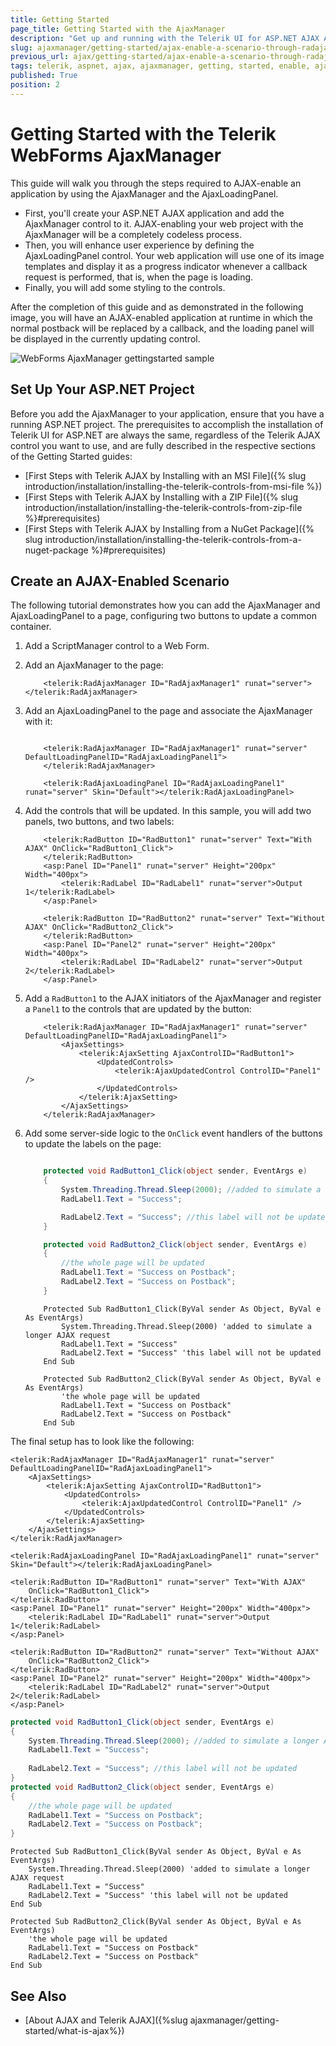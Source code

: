 ```yaml
---
title: Getting Started 
page_title: Getting Started with the AjaxManager
description: "Get up and running with the Telerik UI for ASP.NET AJAX AjaxManager control, AJAX-enable your application, define the AjaxLoadingPanel, and add some styles to the project."
slug: ajaxmanager/getting-started/ajax-enable-a-scenario-through-radajaxmanager-and-radajaxloadingpanel
previous_url: ajax/getting-started/ajax-enable-a-scenario-through-radajaxmanager-and-radajaxloadingpanel, controls/ajaxmanager/getting-started/ajax-enable-a-scenario-through-radajaxmanager-and-radajaxloadingpanel
tags: telerik, aspnet, ajax, ajaxmanager, getting, started, enable, ajaxloadingpanel
published: True
position: 2
---
```


# Getting Started with the Telerik WebForms AjaxManager

This guide will walk you through the steps required to AJAX-enable an application by using the AjaxManager and the AjaxLoadingPanel. 

* First, you'll create your ASP.NET AJAX application and add the AjaxManager control to it. AJAX-enabling your web project with the AjaxManager will be a completely codeless process.
* Then, you will enhance user experience by defining the AjaxLoadingPanel control. Your web application will use one of its image templates and display it as a progress indicator whenever a callback request is performed, that is, when the page is loading.
* Finally, you will add some styling to the controls.

After the completion of this guide and as demonstrated in the following image, you will have an AJAX-enabled application at runtime in which the normal postback will be replaced by a callback, and the loading panel will be displayed in the currently updating control.

![WebForms AjaxManager gettingstarted sample](images/ajaxmanager-gettingstarted-sample.gif "WebForms AjaxManager gettingstarted sample")

## Set Up Your ASP.NET Project

Before you add the AjaxManager to your application, ensure that you have a running ASP.NET project. The prerequisites to accomplish the installation of Telerik UI for ASP.NET are always the same, regardless of the Telerik AJAX control you want to use, and are fully described in the respective sections of the Getting Started guides: 

* [First Steps with Telerik AJAX by Installing with an MSI File]({% slug introduction/installation/installing-the-telerik-controls-from-msi-file %})
* [First Steps with Telerik AJAX by Installing with a ZIP File]({% slug introduction/installation/installing-the-telerik-controls-from-zip-file %}#prerequisites)
* [First Steps with Telerik AJAX by Installing from a NuGet Package]({% slug introduction/installation/installing-the-telerik-controls-from-a-nuget-package %}#prerequisites)

## Create an AJAX-Enabled Scenario

The following tutorial demonstrates how you can add the AjaxManager and AjaxLoadingPanel to a page, configuring two buttons to update a common container.

1. Add a ScriptManager control to a Web Form.


1. Add an AjaxManager to the page:


    ````ASP.NET
        <telerik:RadAjaxManager ID="RadAjaxManager1" runat="server"></telerik:RadAjaxManager>
    ````

1. Add an AjaxLoadingPanel to the page and associate the AjaxManager with it:


    ````ASP.NET

        <telerik:RadAjaxManager ID="RadAjaxManager1" runat="server" DefaultLoadingPanelID="RadAjaxLoadingPanel1">
        </telerik:RadAjaxManager>

        <telerik:RadAjaxLoadingPanel ID="RadAjaxLoadingPanel1" runat="server" Skin="Default"></telerik:RadAjaxLoadingPanel>
    ````
    

1. Add the controls that will be updated. In this sample, you will add two panels, two buttons, and two labels:


    ````ASP.NET
        <telerik:RadButton ID="RadButton1" runat="server" Text="With AJAX" OnClick="RadButton1_Click">
        </telerik:RadButton>
        <asp:Panel ID="Panel1" runat="server" Height="200px" Width="400px">
            <telerik:RadLabel ID="RadLabel1" runat="server">Output 1</telerik:RadLabel>
        </asp:Panel>

        <telerik:RadButton ID="RadButton2" runat="server" Text="Without AJAX" OnClick="RadButton2_Click">
        </telerik:RadButton>
        <asp:Panel ID="Panel2" runat="server" Height="200px" Width="400px">
            <telerik:RadLabel ID="RadLabel2" runat="server">Output 2</telerik:RadLabel>
        </asp:Panel>
    ````
    

1. Add a `RadButton1` to the AJAX initiators of the AjaxManager and register a `Panel1` to the controls that are updated by the button:


    ````ASP.NET
        <telerik:RadAjaxManager ID="RadAjaxManager1" runat="server" DefaultLoadingPanelID="RadAjaxLoadingPanel1">
            <AjaxSettings>
                <telerik:AjaxSetting AjaxControlID="RadButton1">
                    <UpdatedControls>
                        <telerik:AjaxUpdatedControl ControlID="Panel1" />
                    </UpdatedControls>
                </telerik:AjaxSetting>
            </AjaxSettings>
        </telerik:RadAjaxManager>
    ````
    

1. Add some server-side logic to the `OnClick` event handlers of the buttons to update the labels on the page:


    ````C#

        protected void RadButton1_Click(object sender, EventArgs e)
        {
            System.Threading.Thread.Sleep(2000); //added to simulate a longer AJAX request
            RadLabel1.Text = "Success";

            RadLabel2.Text = "Success"; //this label will not be updated
        }

        protected void RadButton2_Click(object sender, EventArgs e)
        {
            //the whole page will be updated
            RadLabel1.Text = "Success on Postback";
            RadLabel2.Text = "Success on Postback";
        }
    ````
    

    ````VB
        Protected Sub RadButton1_Click(ByVal sender As Object, ByVal e As EventArgs)
            System.Threading.Thread.Sleep(2000) 'added to simulate a longer AJAX request
            RadLabel1.Text = "Success"
            RadLabel2.Text = "Success" 'this label will not be updated
        End Sub

        Protected Sub RadButton2_Click(ByVal sender As Object, ByVal e As EventArgs)
            'the whole page will be updated
            RadLabel1.Text = "Success on Postback"
            RadLabel2.Text = "Success on Postback"
        End Sub
    ````


The final setup has to look like the following:

````ASP.NET
<telerik:RadAjaxManager ID="RadAjaxManager1" runat="server" DefaultLoadingPanelID="RadAjaxLoadingPanel1">
    <AjaxSettings>
        <telerik:AjaxSetting AjaxControlID="RadButton1">
            <UpdatedControls>
                <telerik:AjaxUpdatedControl ControlID="Panel1" />
            </UpdatedControls>
        </telerik:AjaxSetting>
    </AjaxSettings>
</telerik:RadAjaxManager>

<telerik:RadAjaxLoadingPanel ID="RadAjaxLoadingPanel1" runat="server" Skin="Default"></telerik:RadAjaxLoadingPanel>

<telerik:RadButton ID="RadButton1" runat="server" Text="With AJAX"
    OnClick="RadButton1_Click">
</telerik:RadButton>
<asp:Panel ID="Panel1" runat="server" Height="200px" Width="400px">
    <telerik:RadLabel ID="RadLabel1" runat="server">Output 1</telerik:RadLabel>
</asp:Panel>

<telerik:RadButton ID="RadButton2" runat="server" Text="Without AJAX"
    OnClick="RadButton2_Click">
</telerik:RadButton>
<asp:Panel ID="Panel2" runat="server" Height="200px" Width="400px">
    <telerik:RadLabel ID="RadLabel2" runat="server">Output 2</telerik:RadLabel>
</asp:Panel>
````

````C#
protected void RadButton1_Click(object sender, EventArgs e)
{
    System.Threading.Thread.Sleep(2000); //added to simulate a longer AJAX request
    RadLabel1.Text = "Success";
    
    RadLabel2.Text = "Success"; //this label will not be updated
}
protected void RadButton2_Click(object sender, EventArgs e)
{
    //the whole page will be updated
    RadLabel1.Text = "Success on Postback";
    RadLabel2.Text = "Success on Postback";
}
````
````VB
Protected Sub RadButton1_Click(ByVal sender As Object, ByVal e As EventArgs)
    System.Threading.Thread.Sleep(2000) 'added to simulate a longer AJAX request
    RadLabel1.Text = "Success"
    RadLabel2.Text = "Success" 'this label will not be updated
End Sub

Protected Sub RadButton2_Click(ByVal sender As Object, ByVal e As EventArgs)
    'the whole page will be updated
    RadLabel1.Text = "Success on Postback"
    RadLabel2.Text = "Success on Postback"
End Sub
````




## See Also

* [About AJAX and Telerik AJAX]({%slug ajaxmanager/getting-started/what-is-ajax%})

